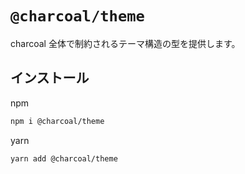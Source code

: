 # `@charcoal/theme`

charcoal 全体で制約されるテーマ構造の型を提供します。

## インストール

npm

```bash
npm i @charcoal/theme
```

yarn

```bash
yarn add @charcoal/theme
```
